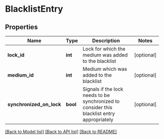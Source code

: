 # BlacklistEntry

## Properties
Name | Type | Description | Notes
------------ | ------------- | ------------- | -------------
**lock_id** | **int** | Lock for which the medium was added to the blacklist | [optional] 
**medium_id** | **int** | Medium which was added to the blacklist | [optional] 
**synchronized_on_lock** | **bool** | Signals if the lock needs to be synchronized to consider this blacklist entry appropriately | [optional] 

[[Back to Model list]](../README.md#documentation-for-models) [[Back to API list]](../README.md#documentation-for-api-endpoints) [[Back to README]](../README.md)

